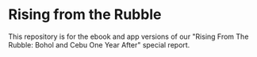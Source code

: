 Rising from the Rubble
==================

This repository is for the ebook and app versions of our "Rising From The Rubble: Bohol and Cebu One Year After" special report.
